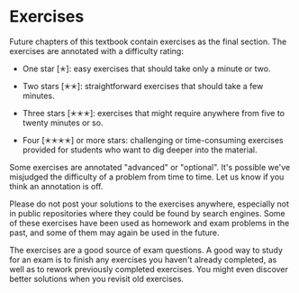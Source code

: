 # Exercises

Future chapters of this textbook contain exercises as the final section.
The exercises are annotated with a difficulty rating:

* One star [&#10029;]:  easy exercises that should take only a minute or two.

* Two stars [&#10029;&#10029;]:  straightforward exercises that should take a
  few minutes.  
  
* Three stars [&#10029;&#10029;&#10029;]:  exercises that might require
  anywhere from five to twenty minutes or so.  

* Four [&#10029;&#10029;&#10029;&#10029;] or more stars:  challenging or
  time-consuming exercises provided for students who want to dig deeper into the
  material.

Some exercises are annotated "advanced" or "optional".
It's possible we've misjudged the difficulty of a problem from time to time.
Let us know if you think an annotation is off.

Please do not post your solutions to the exercises anywhere,
especially not in public repositories where they could be found by
search engines. Some of these exercises have been used as homework and
exam problems in the past, and some of them may again be used in the
future.

The exercises are a good source of exam questions.
A good way to study for an exam is to finish any
exercises you haven't already completed, as well as to rework previously
completed exercises.  You might even discover better solutions when you
revisit old exercises.

